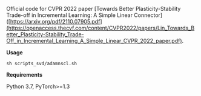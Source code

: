 Official code for CVPR 2022 paper [Towards Better Plasticity-Stability Trade-off in Incremental Learning: A Simple
Linear Connector]([https://arxiv.org/pdf/2110.07905.pdf](https://openaccess.thecvf.com/content/CVPR2022/papers/Lin_Towards_Better_Plasticity-Stability_Trade-Off_in_Incremental_Learning_A_Simple_Linear_CVPR_2022_paper.pdf). 

**Usage**

```
sh scripts_svd/adamnscl.sh
```

**Requirements**

Python 3.7, PyTorch>=1.3
